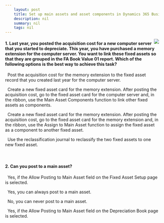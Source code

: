 ```yaml
---
    layout: post
    title: Set up main assets and asset components in Dynamics 365 Business Central  
    description: nil
    summary: nil
    tags: nil
---
```



 <a target="_blank" href="https://docs.microsoft.com/en-us/learn/modules/set-up-main-assets-components/4-check/"><i class="fas fa-external-link-alt"></i> </a>
 <img align="right" src="https://docs.microsoft.com/en-us/learn/achievements/set-up-main-assets-components.svg">
####  1. Last year, you posted the acquisition cost for a new computer server that you started to depreciate. This year, you have purchased a memory extension for the computer server. You want to link these fixed assets so that they are grouped in the FA Book Value 01 report. Which of the following options is the best way to achieve this task?


<i class='far fa-square'></i> &nbsp;&nbsp;Post the acquisition cost for the memory extension to the fixed asset record that you created last year for the computer server.

<i class='fas fa-check-square' style='color: Dodgerblue;'></i> &nbsp;&nbsp;Create a new fixed asset card for the memory extension. After posting the acquisition cost, go to the fixed asset card for the computer server and, in the ribbon, use the Main Asset Components function to link other fixed assets as components.

<i class='far fa-square'></i> &nbsp;&nbsp;Create a new fixed asset card for the memory extension. After posting the acquisition cost, go to the fixed asset card for the memory extension and, in the ribbon, use the Assign to Main Asset function to assign the fixed asset as a component to another fixed asset.

<i class='far fa-square'></i> &nbsp;&nbsp;Use the reclassification journal to reclassify the two fixed assets to one new fixed asset.
<br />
<br />
<br />

####  2. Can you post to a main asset?


<i class='fas fa-check-square' style='color: Dodgerblue;'></i> &nbsp;&nbsp;Yes, if the Allow Posting to Main Asset field on the Fixed Asset Setup page is selected.

<i class='far fa-square'></i> &nbsp;&nbsp;Yes, you can always post to a main asset.

<i class='far fa-square'></i> &nbsp;&nbsp;No, you can never post to a main asset.

<i class='far fa-square'></i> &nbsp;&nbsp;Yes, if the Allow Posting to Main Asset field on the Depreciation Book page is selected.
<br />
<br />
<br />
